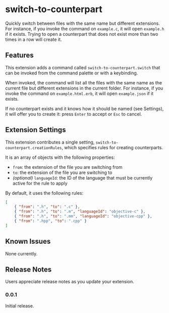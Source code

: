 # switch-to-counterpart

Quickly switch between files with the same name but different extensions.
For instance, if you invoke the command on `example.c`, it will open `example.h` if it exists.
Trying to open a counterpart that does not exist more than two times in a row will create it.

## Features

This extension adds a command called `switch-to-counterpart.switch` that can be invoked from the command palette or with a keybinding.

When invoked, the command will list all the files with the same name as the current file but different extensions in the current folder.
For instance, if you invoke the command on `example.html.erb`, it will open `example.json` if it exists.

If no counterpart exists and it knows how it should be named (see Settings), it will offer you to create it: press `Enter` to accept or `Esc` to cancel.

## Extension Settings

This extension contributes a single setting, `switch-to-counterpart.creationRules`, which specifies rules for creating counterparts.

It is an array of objects with the following properties:

* `from`: the extension of the file you are switching from
* `to`: the extension of the file you are switching to
* _(optional)_ `languageId`: the ID of the language that must be currently active for the rule to apply

By default, it uses the following rules:

```json
[
	{ "from": ".h", "to": ".c" },
	{ "from": ".h", "to": ".m", "languageId": "objective-c" },
	{ "from": ".h", "to": ".mm", "languageId": "objective-cpp" },
	{ "from": ".hpp", "to": ".cpp" }
]
```

## Known Issues

None currently.

## Release Notes

Users appreciate release notes as you update your extension.

### 0.0.1

Initial release.
